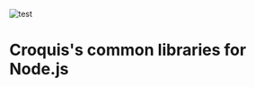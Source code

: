 ![test](https://github.com/croquiscom/crary-node/workflows/test/badge.svg)

# Croquis's common libraries for Node.js
